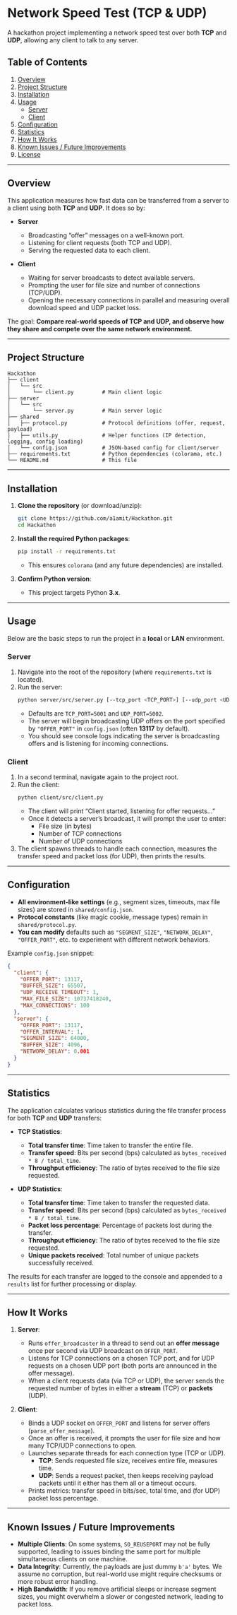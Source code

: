 # Network Speed Test (TCP & UDP)

A hackathon project implementing a network speed test over both **TCP** and **UDP**, allowing any client to talk to any server.

## Table of Contents
1. [Overview](#overview)
2. [Project Structure](#project-structure)
3. [Installation](#installation)
4. [Usage](#usage)
    - [Server](#server)
    - [Client](#client)
5. [Configuration](#configuration)
6. [Statistics](#statistics)
7. [How It Works](#how-it-works)
8. [Known Issues / Future Improvements](#known-issues--future-improvements)
9. [License](#license)

---

## Overview

This application measures how fast data can be transferred from a server to a client using both **TCP** and **UDP**. It does so by:

- **Server**  
  - Broadcasting “offer” messages on a well-known port.
  - Listening for client requests (both TCP and UDP).
  - Serving the requested data to each client.
  
- **Client**  
  - Waiting for server broadcasts to detect available servers.
  - Prompting the user for file size and number of connections (TCP/UDP).
  - Opening the necessary connections in parallel and measuring overall download speed and UDP packet loss.

The goal: **Compare real-world speeds of TCP and UDP, and observe how they share and compete over the same network environment.**

---

## Project Structure

```
Hackathon
├── client
│   └── src
│       └── client.py         # Main client logic
├── server
│   └── src
│       └── server.py         # Main server logic
├── shared
│   ├── protocol.py           # Protocol definitions (offer, request, payload)
│   ├── utils.py              # Helper functions (IP detection, logging, config loading)
│   └── config.json           # JSON-based config for client/server
├── requirements.txt          # Python dependencies (colorama, etc.)
└── README.md                 # This file
```

---

## Installation

1. **Clone the repository** (or download/unzip):
    ```bash
    git clone https://github.com/a1amit/Hackathon.git
    cd Hackathon
    ```

2. **Install the required Python packages**:
    ```bash
    pip install -r requirements.txt
    ```
    - This ensures `colorama` (and any future dependencies) are installed.

3. **Confirm Python version**:  
   - This project targets Python **3.x**.

---

## Usage

Below are the basic steps to run the project in a **local** or **LAN** environment.

### Server
1. Navigate into the root of the repository (where `requirements.txt` is located).
2. Run the server:
    ```bash
    python server/src/server.py [--tcp_port <TCP_PORT>] [--udp_port <UDP_PORT>]
    ```
   - Defaults are `TCP_PORT=5001` and `UDP_PORT=5002`.
   - The server will begin broadcasting UDP offers on the port specified by `"OFFER_PORT"` in `config.json` (often **13117** by default).
   - You should see console logs indicating the server is broadcasting offers and is listening for incoming connections.

### Client
1. In a second terminal, navigate again to the project root.
2. Run the client:
    ```bash
    python client/src/client.py
    ```
   - The client will print “Client started, listening for offer requests...”  
   - Once it detects a server’s broadcast, it will prompt the user to enter:
     - File size (in bytes)
     - Number of TCP connections
     - Number of UDP connections
3. The client spawns threads to handle each connection, measures the transfer speed and packet loss (for UDP), then prints the results.

---

## Configuration

- **All environment-like settings** (e.g., segment sizes, timeouts, max file sizes) are stored in `shared/config.json`.  
- **Protocol constants** (like magic cookie, message types) remain in `shared/protocol.py`.  
- **You can modify** defaults such as `"SEGMENT_SIZE"`, `"NETWORK_DELAY"`, `"OFFER_PORT"`, etc. to experiment with different network behaviors.

Example `config.json` snippet:
```json
{
  "client": {
    "OFFER_PORT": 13117,
    "BUFFER_SIZE": 65507,
    "UDP_RECEIVE_TIMEOUT": 1,
    "MAX_FILE_SIZE": 10737418240,
    "MAX_CONNECTIONS": 100
  },
  "server": {
    "OFFER_PORT": 13117,
    "OFFER_INTERVAL": 1,
    "SEGMENT_SIZE": 64000,
    "BUFFER_SIZE": 4096,
    "NETWORK_DELAY": 0.001
  }
}
```

---

## Statistics

The application calculates various statistics during the file transfer process for both **TCP** and **UDP** transfers:

- **TCP Statistics**:
  - **Total transfer time**: Time taken to transfer the entire file.
  - **Transfer speed**: Bits per second (bps) calculated as `bytes_received * 8 / total_time`.
  - **Throughput efficiency**: The ratio of bytes received to the file size requested.

- **UDP Statistics**:
  - **Total transfer time**: Time taken to transfer the requested data.
  - **Transfer speed**: Bits per second (bps) calculated as `bytes_received * 8 / total_time`.
  - **Packet loss percentage**: Percentage of packets lost during the transfer.
  - **Throughput efficiency**: The ratio of bytes received to the file size requested.
  - **Unique packets received**: Total number of unique packets successfully received.

The results for each transfer are logged to the console and appended to a `results` list for further processing or display.

---

## How It Works

1. **Server**:
   - Runs `offer_broadcaster` in a thread to send out an **offer message** once per second via UDP broadcast on `OFFER_PORT`.
   - Listens for TCP connections on a chosen TCP port, and for UDP requests on a chosen UDP port (both ports are announced in the offer message).
   - When a client requests data (via TCP or UDP), the server sends the requested number of bytes in either a **stream** (TCP) or **packets** (UDP).

2. **Client**:
   - Binds a UDP socket on `OFFER_PORT` and listens for server offers (`parse_offer_message`).
   - Once an offer is received, it prompts the user for file size and how many TCP/UDP connections to open.
   - Launches separate threads for each connection type (TCP or UDP).  
     - **TCP**: Sends requested file size, receives entire file, measures time.  
     - **UDP**: Sends a request packet, then keeps receiving payload packets until it either has them all or a timeout occurs.
   - Prints metrics: transfer speed in bits/sec, total time, and (for UDP) packet loss percentage.

---

## Known Issues / Future Improvements

- **Multiple Clients**: On some systems, `SO_REUSEPORT` may not be fully supported, leading to issues binding the same port for multiple simultaneous clients on one machine.
- **Data Integrity**: Currently, the payloads are just dummy `b'a'` bytes. We assume no corruption, but real-world use might require checksums or more robust error handling.
- **High Bandwidth**: If you remove artificial sleeps or increase segment sizes, you might overwhelm a slower or congested network, leading to packet loss.
